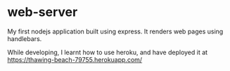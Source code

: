 # web-server

My first nodejs application built using express. It renders web pages using handlebars.

While developing, I learnt how to use heroku, and have deployed it at https://thawing-beach-79755.herokuapp.com/
